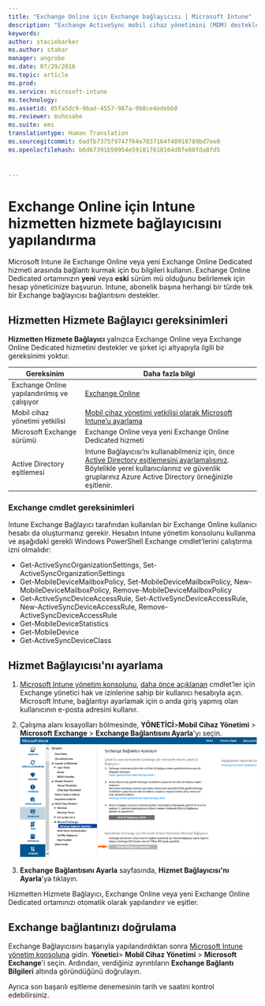 ```yaml
---
title: "Exchange Online için Exchange bağlayıcısı | Microsoft Intune"
description: "Exchange ActiveSync mobil cihaz yönetimini (MDM) desteklemek için Intune’u Office 365 Exchange hizmetine bağlayın."
keywords: 
author: staciebarker
ms.author: stabar
manager: angrobe
ms.date: 07/29/2016
ms.topic: article
ms.prod: 
ms.service: microsoft-intune
ms.technology: 
ms.assetid: 05fa5dc9-9bad-4557-987a-9b8ce4edebb0
ms.reviewer: muhosabe
ms.suite: ems
translationtype: Human Translation
ms.sourcegitcommit: 6adfb7375f9747f64e7037164f48918789bd7ee0
ms.openlocfilehash: b6d67391b50954e591817610164d8fe80fda8fd5


---
```


# <a name="configure-the-intune-service-to-service-connector-for-exchange-online"></a>Exchange Online için Intune hizmetten hizmete bağlayıcısını yapılandırma

Microsoft Intune ile Exchange Online veya yeni Exchange Online Dedicated hizmeti arasında bağlantı kurmak için bu bilgileri kullanın. Exchange Online Dedicated ortamınızın **yeni** veya **eski** sürüm mü olduğunu belirlemek için hesap yöneticinize başvurun. Intune, abonelik başına herhangi bir türde tek bir Exchange bağlayıcısı bağlantısını destekler.

## <a name="service-to-service-connector-requirements"></a>Hizmetten Hizmete Bağlayıcı gereksinimleri
**Hizmetten Hizmete Bağlayıcı** yalnızca Exchange Online veya Exchange Online Dedicated hizmetini destekler ve şirket içi altyapıyla ilgili bir gereksinimi yoktur.

|Gereksinim|Daha fazla bilgi|
|---------------|--------------------|
|Exchange Online yapılandırılmış ve çalışıyor|[Exchange Online](https://technet.microsoft.com/library/jj200580.aspx) |
|Mobil cihaz yönetimi yetkilisi| [Mobil cihaz yönetimi yetkilisi olarak Microsoft Intune’u ayarlama](prerequisites-for-enrollment.md#step-2-set-mdm-authority)|
|Microsoft Exchange sürümü|Exchange Online veya yeni Exchange Online Dedicated hizmeti|
|Active Directory eşitlemesi|Intune Bağlayıcısı’nı kullanabilmeniz için, önce [Active Directory eşitlemesini ayarlamalısınız](/intune/get-started/start-with-a-paid-subscription-to-microsoft-intune-step-3). Böylelikle yerel kullanıcılarınız ve güvenlik gruplarınız Azure Active Directory örneğinizle eşitlenir.|

### <a name="exchange-cmdlet-requirements"></a>Exchange cmdlet gereksinimleri

Intune Exchange Bağlayıcı tarafından kullanılan bir Exchange Online kullanıcı hesabı da oluşturmanız gerekir. Hesabın Intune yönetim konsolunu kullanma ve aşağıdaki gerekli Windows PowerShell Exchange cmdlet’lerini çalıştırma izni olmalıdır:

 - Get-ActiveSyncOrganizationSettings, Set-ActiveSyncOrganizationSettings
 - Get-MobileDeviceMailboxPolicy, Set-MobileDeviceMailboxPolicy, New-MobileDeviceMailboxPolicy, Remove-MobileDeviceMailboxPolicy
 - Get-ActiveSyncDeviceAccessRule, Set-ActiveSyncDeviceAccessRule, New-ActiveSyncDeviceAccessRule, Remove-ActiveSyncDeviceAccessRule
 - Get-MobileDeviceStatistics
 - Get-MobileDevice
 - Get-ActiveSyncDeviceClass

## <a name="set-up-the-service-to-service-connector"></a>Hizmet Bağlayıcısı'nı ayarlama

1. [Microsoft Intune yönetim konsolunu](http://manage.microsoft.com), [daha önce açıklanan](#exchange-cmdlet-requirements) cmdlet’ler için Exchange yönetici hak ve izinlerine sahip bir kullanıcı hesabıyla açın. Microsoft Intune, bağlantıyı ayarlamak için o anda giriş yapmış olan kullanıcının e-posta adresini kullanır.

2.  Çalışma alanı kısayolları bölmesinde, **YÖNETİCİ**>**Mobil Cihaz Yönetimi** > **Microsoft Exchange** > **Exchange Bağlantısını Ayarla**'yı seçin.
![Hizmetten hizmete bağlayıcı ayarlama sayfası](../media/intunesa5cservicetoserviceconnector.png)

3.  **Exchange Bağlantısını Ayarla** sayfasında, **Hizmet Bağlayıcısı'nı Ayarla**'ya tıklayın.


Hizmetten Hizmete Bağlayıcı, Exchange Online veya yeni Exchange Online Dedicated ortamınızı otomatik olarak yapılandırır ve eşitler.

## <a name="validate-your-exchange-connection"></a>Exchange bağlantınızı doğrulama

Exchange Bağlayıcısını başarıyla yapılandırdıktan sonra [Microsoft Intune yönetim konsoluna](http://manage.microsoft.com) gidin. **Yönetici**> **Mobil Cihaz Yönetimi** > **Microsoft Exchange**'i seçin. Ardından, verdiğiniz ayrıntıların **Exchange Bağlantı Bilgileri** altında göründüğünü doğrulayın.

Ayrıca son başarılı eşitleme denemesinin tarih ve saatini kontrol edebilirsiniz.



<!--HONumber=Dec16_HO2-->


